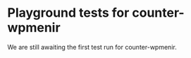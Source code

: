 # Playground tests for counter-wpmenir
We are still awaiting the first test run for counter-wpmenir.
